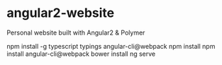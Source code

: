 # angular2-website
Personal website built with Angular2 &amp; Polymer

npm install -g typescript typings angular-cli@webpack 
npm install 
npm install angular-cli@webpack
bower install
ng serve

